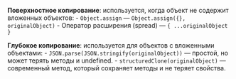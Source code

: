 **Поверхностное копирование**: используется, когда объект не содержит вложенных объектов: - `Object.assign` — `Object.assign({}, originalObject)` - Оператор расширения (spread) — `{ ...originalObject }`

**Глубокое копирование**: используется для объектов с вложенными объектами: - `JSON.parse(JSON.stringify(originalObject))` — простой, но может терять методы и undefined. - `structuredClone(originalObject)` — современный метод, который сохраняет методы и не теряет свойства.
